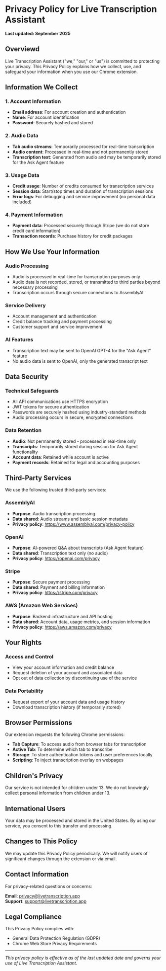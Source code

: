 # Privacy Policy for Live Transcription Assistant

**Last updated: September 2025**

## Overviewd

Live Transcription Assistant ("we," "our," or "us") is committed to protecting your privacy. This Privacy Policy explains how we collect, use, and safeguard your information when you use our Chrome extension.

## Information We Collect

### 1. Account Information
- **Email address**: For account creation and authentication
- **Name**: For account identification
- **Password**: Securely hashed and stored

### 2. Audio Data
- **Tab audio streams**: Temporarily processed for real-time transcription
- **Audio content**: Processed in real-time and not permanently stored
- **Transcription text**: Generated from audio and may be temporarily stored for the Ask Agent feature

### 3. Usage Data
- **Credit usage**: Number of credits consumed for transcription services
- **Session data**: Start/stop times and duration of transcription sessions
- **Error logs**: For debugging and service improvement (no personal data included)

### 4. Payment Information
- **Payment data**: Processed securely through Stripe (we do not store credit card information)
- **Transaction records**: Purchase history for credit packages

## How We Use Your Information

### Audio Processing
- Audio is processed in real-time for transcription purposes only
- Audio data is not recorded, stored, or transmitted to third parties beyond necessary processing
- Transcription occurs through secure connections to AssemblyAI

### Service Delivery
- Account management and authentication
- Credit balance tracking and payment processing
- Customer support and service improvement

### AI Features
- Transcription text may be sent to OpenAI GPT-4 for the "Ask Agent" feature
- No audio data is sent to OpenAI, only the generated transcript text

## Data Security

### Technical Safeguards
- All API communications use HTTPS encryption
- JWT tokens for secure authentication
- Passwords are securely hashed using industry-standard methods
- Audio processing occurs in secure, encrypted connections

### Data Retention
- **Audio**: Not permanently stored - processed in real-time only
- **Transcripts**: Temporarily stored during session for Ask Agent functionality
- **Account data**: Retained while account is active
- **Payment records**: Retained for legal and accounting purposes

## Third-Party Services

We use the following trusted third-party services:

### AssemblyAI
- **Purpose**: Audio transcription processing
- **Data shared**: Audio streams and basic session metadata
- **Privacy policy**: https://www.assemblyai.com/privacy-policy

### OpenAI
- **Purpose**: AI-powered Q&A about transcripts (Ask Agent feature)
- **Data shared**: Transcription text only (no audio)
- **Privacy policy**: https://openai.com/privacy

### Stripe
- **Purpose**: Secure payment processing
- **Data shared**: Payment and billing information
- **Privacy policy**: https://stripe.com/privacy

### AWS (Amazon Web Services)
- **Purpose**: Backend infrastructure and API hosting
- **Data shared**: Account data, usage metrics, and session information
- **Privacy policy**: https://aws.amazon.com/privacy

## Your Rights

### Access and Control
- View your account information and credit balance
- Request deletion of your account and associated data
- Opt out of data collection by discontinuing use of the service

### Data Portability
- Request export of your account data and usage history
- Download transcription history (if temporarily stored)

## Browser Permissions

Our extension requests the following Chrome permissions:

- **Tab Capture**: To access audio from browser tabs for transcription
- **Active Tab**: To determine which tab to transcribe
- **Storage**: To store authentication tokens and user preferences locally
- **Scripting**: To inject transcription overlay on webpages

## Children's Privacy

Our service is not intended for children under 13. We do not knowingly collect personal information from children under 13.

## International Users

Your data may be processed and stored in the United States. By using our service, you consent to this transfer and processing.

## Changes to This Policy

We may update this Privacy Policy periodically. We will notify users of significant changes through the extension or via email.

## Contact Information

For privacy-related questions or concerns:

**Email**: privacy@livetranscription.app  
**Support**: support@livetranscription.app

## Legal Compliance

This Privacy Policy complies with:
- General Data Protection Regulation (GDPR)
- Chrome Web Store Privacy Requirements

---

*This privacy policy is effective as of the last updated date and governs your use of Live Transcription Assistant.*